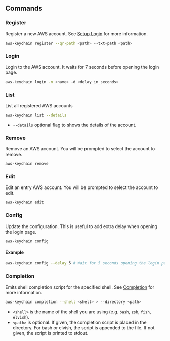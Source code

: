## Commands

### Register

Register a new AWS account. See [Setup Login](./book/registration.html) for more information.

```sh
aws-keychain register --qr-path <path> --txt-path <path>
```

### Login

Login to the AWS account. It waits for 7 seconds before opening the login page.

```sh
aws-keychain login -n <name> -d <delay_in_seconds>
```

### List

List all registered AWS accounts

```sh
aws-keychain list --details
```

- `--details` optional flag to shows the details of the account.

### Remove

Remove an AWS account. You will be prompted to select the account to remove.

```sh
aws-keychain remove
```

### Edit

Edit an entry AWS account. You will be prompted to select the account to edit.

```sh
aws-keychain edit
```

### Config

Update the configuration.
This is useful to add extra delay when opening the login page.

```sh
aws-keychain config
```

#### Example

```sh
aws-keychain config --delay 5 # Wait for 5 seconds opening the login page
```

### Completion

Emits shell completion script for the specified shell. See [Completion](./book/completion.html) for more information.

```sh
aws-keychain completion --shell <shell> > --directory <path>
```

- `<shell>` is the name of the shell you are using (e.g. `bash`, `zsh`, `fish`, `elvish`).
- `<path>` is optional. If given, the completion script is placed in the directory. For bash or elvish, the script is appended to the file. If not given, the script is printed to stdout.
